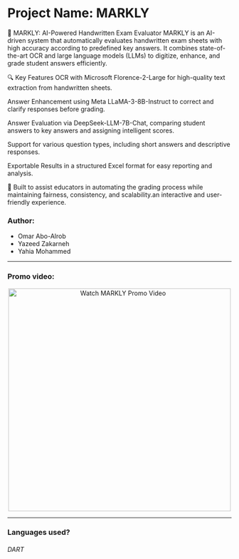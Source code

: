 
# Project Name: MARKLY

🧠 MARKLY: AI-Powered Handwritten Exam Evaluator
MARKLY is an AI-driven system that automatically evaluates handwritten exam sheets with high accuracy according to predefined key answers. 
It combines state-of-the-art OCR and large language models (LLMs) to digitize, enhance, and grade student answers efficiently.

🔍 Key Features
OCR with Microsoft Florence-2-Large for high-quality text extraction from handwritten sheets.

Answer Enhancement using Meta LLaMA-3-8B-Instruct to correct and clarify responses before grading.

Answer Evaluation via DeepSeek-LLM-7B-Chat, comparing student answers to key answers and assigning intelligent scores.

Support for various question types, including short answers and descriptive responses.

Exportable Results in a structured Excel format for easy reporting and analysis.

🚀 Built to assist educators in automating the grading process while maintaining fairness, consistency, and scalability.an interactive and user-friendly experience.
### Author:
*  Omar Abo-Alrob
*  Yazeed Zakarneh
*  Yahia Mohammed
_______________________________________________________________________________________________________________________
### Promo video: 
<p align="center">
  <a href="https://youtube.com/shorts/H0J-MzQQZPs">
    <img src="https://img.youtube.com/vi/H0J-MzQQZPs/maxresdefault.jpg" alt="Watch MARKLY Promo Video" width="500"/>
  </a>
</p>


_______________________________________________________________________________________________________________________
### Languages used?
###### DART
